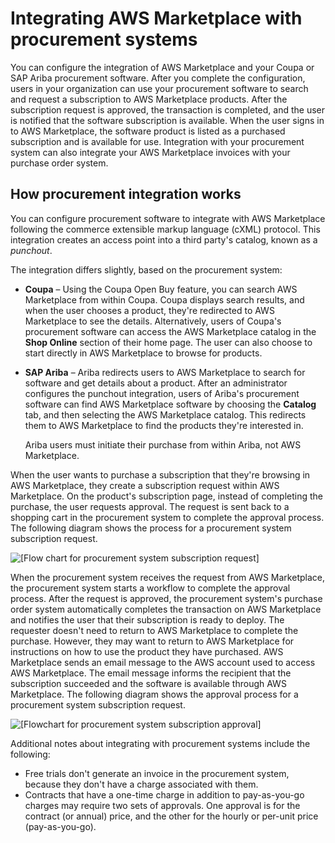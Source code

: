 # Integrating AWS Marketplace with procurement systems<a name="procurement-system-integration"></a>

You can configure the integration of AWS Marketplace and your Coupa or SAP Ariba procurement software\. After you complete the configuration, users in your organization can use your procurement software to search and request a subscription to AWS Marketplace products\. After the subscription request is approved, the transaction is completed, and the user is notified that the software subscription is available\. When the user signs in to AWS Marketplace, the software product is listed as a purchased subscription and is available for use\. Integration with your procurement system can also integrate your AWS Marketplace invoices with your purchase order system\.

## How procurement integration works<a name="procurement-system-integration-how-it-works"></a>

You can configure procurement software to integrate with AWS Marketplace following the commerce extensible markup language \(cXML\) protocol\. This integration creates an access point into a third party's catalog, known as a *punchout*\. 

The integration differs slightly, based on the procurement system:
+ **Coupa** – Using the Coupa Open Buy feature, you can search AWS Marketplace from within Coupa\. Coupa displays search results, and when the user chooses a product, they're redirected to AWS Marketplace to see the details\. Alternatively, users of Coupa's procurement software can access the AWS Marketplace catalog in the **Shop Online** section of their home page\. The user can also choose to start directly in AWS Marketplace to browse for products\.
+ **SAP Ariba** – Ariba redirects users to AWS Marketplace to search for software and get details about a product\. After an administrator configures the punchout integration, users of Ariba's procurement software can find AWS Marketplace software by choosing the **Catalog** tab, and then selecting the AWS Marketplace catalog\. This redirects them to AWS Marketplace to find the products they're interested in\. 

  Ariba users must initiate their purchase from within Ariba, not AWS Marketplace\.

When the user wants to purchase a subscription that they're browsing in AWS Marketplace, they create a subscription request within AWS Marketplace\. On the product's subscription page, instead of completing the purchase, the user requests approval\. The request is sent back to a shopping cart in the procurement system to complete the approval process\. The following diagram shows the process for a procurement system subscription request\.

 ![\[Flow chart for procurement system subscription request\]](http://docs.aws.amazon.com/marketplace/latest/buyerguide/images/procurement-flow-01.png) 

 When the procurement system receives the request from AWS Marketplace, the procurement system starts a workflow to complete the approval process\. After the request is approved, the procurement system's purchase order system automatically completes the transaction on AWS Marketplace and notifies the user that their subscription is ready to deploy\. The requester doesn't need to return to AWS Marketplace to complete the purchase\. However, they may want to return to AWS Marketplace for instructions on how to use the product they have purchased\. AWS Marketplace sends an email message to the AWS account used to access AWS Marketplace\. The email message informs the recipient that the subscription succeeded and the software is available through AWS Marketplace\. The following diagram shows the approval process for a procurement system subscription request\.

 ![\[Flowchart for procurement system subscription approval\]](http://docs.aws.amazon.com/marketplace/latest/buyerguide/images/procurement-flow-02.png) 

Additional notes about integrating with procurement systems include the following:
+ Free trials don't generate an invoice in the procurement system, because they don't have a charge associated with them\.
+ Contracts that have a one\-time charge in addition to pay\-as\-you\-go charges may require two sets of approvals\. One approval is for the contract \(or annual\) price, and the other for the hourly or per\-unit price \(pay\-as\-you\-go\)\.